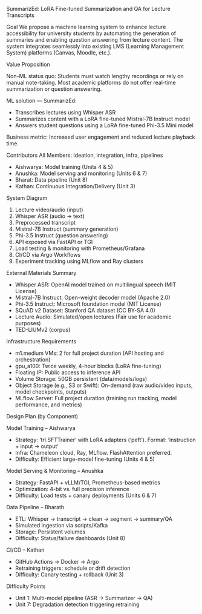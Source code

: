 SummarizEd: LoRA Fine-tuned Summarization and QA for Lecture Transcripts

Goal
We propose a machine learning system to enhance lecture accessibility for university students by automating the generation of summaries and enabling question answering from lecture content. The system integrates seamlessly into existing LMS (Learning Management System) platforms (Canvas, Moodle, etc.).


Value Proposition

Non-ML status quo:
Students must watch lengthy recordings or rely on manual note-taking. Most academic platforms do not offer real-time summarization or question answering.

ML solution — SummarizEd:
- Transcribes lectures using Whisper ASR
- Summarizes content with a LoRA fine-tuned Mistral-7B Instruct model
- Answers student questions using a LoRA fine-tuned Phi-3.5 Mini model
  
Business metric: 
Increased user engagement and reduced lecture playback time.


Contributors
All Members: Ideation, integration, infra, pipelines
- Aishwarya: Model training (Units 4 & 5)
- Anushka: Model serving and monitoring (Units 6 & 7)
- Bharat: Data pipeline (Unit 8)
- Kathan: Continuous Integration/Delivery (Unit 3)
  
System Diagram
1. Lecture video/audio (input)
2. Whisper ASR (audio → text)
3. Preprocessed transcript
4. Mistral-7B Instruct (summary generation)
5. Phi-3.5 Instruct (question answering)
6. API exposed via FastAPI or TGI
7. Load testing & monitoring with Prometheus/Grafana
8. CI/CD via Argo Workflows
9. Experiment tracking using MLflow and Ray clusters
    
External Materials Summary
- Whisper ASR: OpenAI model trained on multilingual speech (MIT License)
- Mistral-7B Instruct: Open-weight decoder model (Apache 2.0)
- Phi-3.5 Instruct: Microsoft foundation model (MIT License)
- SQuAD v2 Dataset: Stanford QA dataset (CC BY-SA 4.0)
- Lecture Audio: Simulated/open lectures (Fair use for academic purposes)
- TED-LIUMv2 (corpus)
  
Infrastructure Requirements
-  m1.medium VMs: 2 for full project duration (API hosting and orchestration)
-  gpu_a100: Twice weekly, 4-hour blocks (LoRA fine-tuning)
-  Floating IP: Public access to inference API
-  Volume Storage: 50GB persistent (data/models/logs)
-  Object Storage (e.g., S3 or Swift): On-demand (raw audio/video inputs, model checkpoints, outputs)
-  MLflow Server: Full project duration (training run tracking, model performance, and metrics)

  
Design Plan (by Component)

Model Training – Aishwarya
- Strategy: ‘trl.SFTTrainer’ with LoRA adapters (‘peft’). Format: ‘instruction + input → output’
- Infra: Chameleon cloud, Ray, MLflow. FlashAttention preferred.
- Difficulty: Efficient large-model fine-tuning (Units 4 & 5)
  
Model Serving & Monitoring – Anushka
- Strategy: FastAPI + vLLM/TGI, Prometheus-based metrics
- Optimization: 4-bit vs. full precision inference
- Difficulty: Load tests + canary deployments (Units 6 & 7)
  
Data Pipeline – Bharath
- ETL: Whisper → transcript → clean → segment → summary/QA
- Simulated ingestion via scripts/Kafka
- Storage: Persistent volumes
- Difficulty: Status/failure dashboards (Unit 8)
  
CI/CD – Kathan
- GitHub Actions → Docker → Argo
- Retraining triggers: schedule or drift detection
- Difficulty: Canary testing + rollback (Unit 3)

  
Difficulty Points
-  Unit 1: Multi-model pipeline (ASR → Summarizer → QA)
-  Unit 7: Degradation detection triggering retraining

